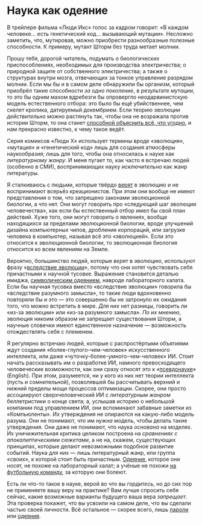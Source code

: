 # Наука как одеяние
В трейлере фильма «Люди Икс» голос за кадром говорит: «В каждом человеке... есть генетический код... вызывающий мутации». Несложно заметить, что, мутировав, можно приобрести разнообразные полезные способности. К примеру, мутант Шторм без труда метает молнии.

Прошу тебя, дорогой читатель, подумать о биологических приспособлениях, необходимых для производства электричества; о природной защите от собственного электричества; а также о структурах внутри мозга, отвечающих за тонкое управление разрядом молнии. Если мы бы и в самом деле обнаружили бы организм, который приобрёл такие способности _за одно поколение_, в результате _мутации_, то это бы одним махом вдребезги бы опровергло неодарвинистскую модель естественного отбора: это было бы ещё убийственнее, чем скелет кролика, датируемый докембрием. Если теорию эволюции _действительно_ можно растянуть так, чтобы она не возражала против истории Шторм, то она станет [способной объяснить всё, что угодно][1], и нам прекрасно известно, к чему такое ведёт.

Серия комиксов «Люди X» использует термины вроде «эволюция», «мутация» и «генетический код» лишь для создания атмосферы наукообразия; лишь для того, чтобы она относилась к науке как _литературному жанру_. И меня пугает то, как часто я встречаю людей (особенно в СМИ), воспринимающих науку _исключительно_ как жанр литературы.

Я сталкиваюсь с людьми, которые твёрдо [верят][2] в эволюцию и не воспринимают всерьёз креационистов. При этом они вообще не имеют представления о том, что запрещено законами эволюционной биологии, а что нет. Они могут говорить про «следующий шаг эволюции человечества», как если бы естественный отбор имел бы свой план действий. Хуже того, они могут говорить о явлениях, вообще находящихся за пределами эволюционной биологии, вроде улучшений дизайна компьютерных чипов, дробления корпораций, или загрузке человека в компьютер, называя всё это «эволюцией». Если это относится к эволюционной биологии, то эволюционная биология относится ко всем явлениям на Земле.

Вероятно, большинство людей, которые _верят_ в эволюцию, используют фразу «[вследствие эволюции][3]», потому что они хотят чувствовать себя причастными к научной тусовке. Выражение становится деталью имиджа, [символическим одеянием][4], навроде лабораторного халата. Если бы научная тусовка вместо «вследствие эволюции» говорила бы «вследствие разумного замысла», то такие люди вдохновенно повторяли бы и это — это совершенно бы не затронуло их ожидания того, что можно встретить в мире. _Для них_ нет разницы, говорить ли «из-за эволюции» или «из-за разумного замысла». _По их мнению_, эволюция никоим образом не запрещает существования Шторм, а научные словечки имеют единственное назначение — возможность отождествлять себя с племенем.

Я регулярно встречаю людей, которые с распростёртыми объятиями ждут создания «более-глупого-чем-человек» искусственного интеллекта, или даже «чуточку-более-умного-чем-человек» ИИ. Стоит начать рассказывать им о разработке ИИ, намного превосходящего человеческие возможности, как они сразу относят это к «[псевдонауке][5]» (English). При этом, разумеется, ни у кого из них нет теории интеллекта (пусть и сомнительной), позволявшей бы рассчитывать верхний и нижний пределы мощи процессов оптимизации. Скорее, они просто ассоциируют сверхчеловеческий ИИ с _литературным жанром_ беллетристики о конце света; а, услышав историю о небольшой компании под управлением ИИ, они вспоминают забавные заметки из «Компьюленты». Их утверждения не опираются на какую-либо модель разума. Они не понимают, что им _нужна_ модель, чтобы делать такие утверждения. Они даже не понимают, что наука _основана_ на моделях. Их уничижительная критика целиком построена на _сравнениях с апокалиптическими сюжетами_, а не на, скажем, существующих принципах, которые делают невозможными подобное развитие событий. Наука для них — лишь литературный жанр, или группа «своих», к которой стоит быть причастным. [Одеяние][4], которое они носят, не похоже на лабораторный халат; а учёные не похожи [на футбольную команду][2], за которую они болеют.

Есть ли что-то такое в науке, верой во что вы _гордитесь_, но до сих пор не применяете вашу веру на практике? Вам лучше спросить себя сейчас, какие возможные варианты будущего ваша вера _запрещает_. Эта проверка покажет, что вы усвоили на самом деле, что вы сделали частью своей личности. Всё остальное — скорее всего, лишь [пароли][6] или [одеяния][4]. 

[1]: /w/%D0%A1%D0%B8%D0%BB%D0%B0_%D1%80%D0%B0%D1%86%D0%B8%D0%BE%D0%BD%D0%B0%D0%BB%D0%B8%D1%81%D1%82%D0%B0 "Сила рационалиста"
[2]: /w/%D0%9F%D1%80%D0%BE%D0%B2%D0%BE%D0%B7%D0%B3%D0%BB%D0%B0%D1%88%D0%B5%D0%BD%D0%B8%D1%8F_%D0%B8_%D0%BA%D1%80%D0%B8%D0%BA%D0%B8_%D0%BE%D0%B1%D0%BE%D0%B4%D1%80%D0%B5%D0%BD%D0%B8%D1%8F "Провозглашения и крики ободрения"
[3]: /w/%D0%9B%D0%B6%D0%B5%D0%BE%D0%B1%D1%8A%D1%8F%D1%81%D0%BD%D0%B5%D0%BD%D0%B8%D1%8F "Лжеобъяснения"
[4]: /w/%D0%A3%D0%B1%D0%B5%D0%B6%D0%B4%D0%B5%D0%BD%D0%B8%D0%B5_%D0%BA%D0%B0%D0%BA_%D0%BE%D0%B4%D0%B5%D1%8F%D0%BD%D0%B8%D0%B5 "Убеждение как одеяние"
[5]: http://lesswrong.com/lw/io/is_molecular_nanotechnology_scientific/
[6]: /w/%D0%A3%D0%B3%D0%B0%D0%B4%D0%B0%D0%B9_%D1%81%D0%BB%D0%BE%D0%B2%D0%BE_%D0%B7%D0%B0%D0%B4%D1%83%D0%BC%D0%B0%D0%BD%D0%BD%D0%BE%D0%B5_%D1%83%D1%87%D0%B8%D1%82%D0%B5%D0%BB%D0%B5%D0%BC "Угадай слово, задуманное учителем"